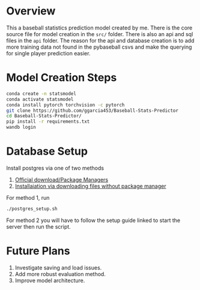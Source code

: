 # Overview
This a baseball statistics prediction model created by me. There is the core source file for model creation in the ```src/``` folder. There is also an api and sql files in the ```api``` folder. The reason for the api and database creation is to add more training data not found in the pybaseball csvs and make the querying for single player prediction easier. 

# Model Creation Steps
```bash
conda create -n statsmodel 
conda activate statsmodel
conda install pytorch torchvision -c pytorch
git clone https://github.com/ggarcia453/Baseball-Stats-Predictor
cd Baseball-Stats-Predictor/
pip install -r requirements.txt
wandb login
```

# Database Setup
Install postgres via one of two methods
1. [Official download/Package Managers](https://www.postgresql.org/download/)
2. [Installaiation via downloading files without package manager](https://gist.github.com/yunpengn/832aceac6998e2f894e5780229920cb5)

For method 1, run 
```bash
./postgres_setup.sh
```

For method 2 you will have to follow the setup guide linked to start the server then run the script. 

# Future Plans
1. Investigate saving and load issues.
2. Add more robust evaluation method.
3. Improve model architecture. 
